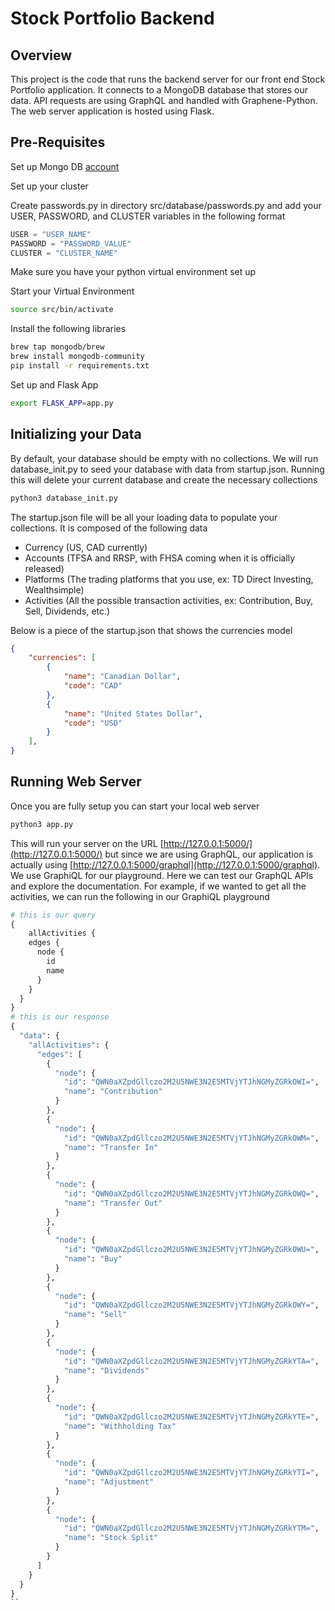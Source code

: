 # Stock Portfolio Backend

## Overview
This project is the code that runs the backend server for our front end Stock Portfolio application. It connects to a MongoDB database that stores our data. API requests are using GraphQL and handled with Graphene-Python. The web server application is hosted using Flask. 

## Pre-Requisites
Set up Mongo DB [account](https://www.mongodb.com/cloud/atlas/register)

Set up your cluster

Create passwords.py in directory src/database/passwords.py and add your USER, PASSWORD, and CLUSTER variables in the following format 
```python
USER = "USER_NAME"
PASSWORD = "PASSWORD_VALUE"
CLUSTER = "CLUSTER_NAME"
```
Make sure you have your python virtual environment set up 

Start your Virtual Environment
```bash
source src/bin/activate
```

Install the following libraries

```bash
brew tap mongodb/brew
brew install mongodb-community
pip install -r requirements.txt
```

Set up and Flask App
```bash
export FLASK_APP=app.py
```
## Initializing your Data
By default, your database should be empty with no collections. We will run database_init.py to seed your database with data from startup.json. Running this will delete your current database and create the necessary collections

```bash
python3 database_init.py
```

The startup.json file will be all your loading data to populate your collections. It is composed of the following data
- Currency (US, CAD currently)
- Accounts (TFSA and RRSP, with FHSA coming when it is officially released)
- Platforms (The trading platforms that you use, ex: TD Direct Investing, Wealthsimple)
- Activities (All the possible transaction activities, ex: Contribution, Buy, Sell, Dividends, etc.)

Below is a piece of the startup.json that shows the currencies model

```json
{
    "currencies": [
        {
            "name": "Canadian Dollar",
            "code": "CAD"
        },
        {
            "name": "United States Dollar",
            "code": "USD"
        }
    ],
}
```

## Running Web Server
Once you are fully setup you can start your local web server
```bash
python3 app.py
```
This will run your server on the URL [http://127.0.0.1:5000/](http://127.0.0.1:5000/) but since we are using GraphQL, our application is actually using [http://127.0.0.1:5000/graphql](http://127.0.0.1:5000/graphql). We use GraphiQL for our playground. Here we can test our GraphQL APIs and explore the documentation. For example, if we wanted to get all the activities, we can run the following in our GraphiQL playground

```graphql
# this is our query
{
    allActivities {
    edges {
      node {
        id
        name
      }
    }
  }
}
# this is our response 
{
  "data": {
    "allActivities": {
      "edges": [
        {
          "node": {
            "id": "QWN0aXZpdGllczo2M2U5NWE3N2E5MTVjYTJhNGMyZGRkOWI=",
            "name": "Contribution"
          }
        },
        {
          "node": {
            "id": "QWN0aXZpdGllczo2M2U5NWE3N2E5MTVjYTJhNGMyZGRkOWM=",
            "name": "Transfer In"
          }
        },
        {
          "node": {
            "id": "QWN0aXZpdGllczo2M2U5NWE3N2E5MTVjYTJhNGMyZGRkOWQ=",
            "name": "Transfer Out"
          }
        },
        {
          "node": {
            "id": "QWN0aXZpdGllczo2M2U5NWE3N2E5MTVjYTJhNGMyZGRkOWU=",
            "name": "Buy"
          }
        },
        {
          "node": {
            "id": "QWN0aXZpdGllczo2M2U5NWE3N2E5MTVjYTJhNGMyZGRkOWY=",
            "name": "Sell"
          }
        },
        {
          "node": {
            "id": "QWN0aXZpdGllczo2M2U5NWE3N2E5MTVjYTJhNGMyZGRkYTA=",
            "name": "Dividends"
          }
        },
        {
          "node": {
            "id": "QWN0aXZpdGllczo2M2U5NWE3N2E5MTVjYTJhNGMyZGRkYTE=",
            "name": "Withholding Tax"
          }
        },
        {
          "node": {
            "id": "QWN0aXZpdGllczo2M2U5NWE3N2E5MTVjYTJhNGMyZGRkYTI=",
            "name": "Adjustment"
          }
        },
        {
          "node": {
            "id": "QWN0aXZpdGllczo2M2U5NWE3N2E5MTVjYTJhNGMyZGRkYTM=",
            "name": "Stock Split"
          }
        }
      ]
    }
  }
}
``
